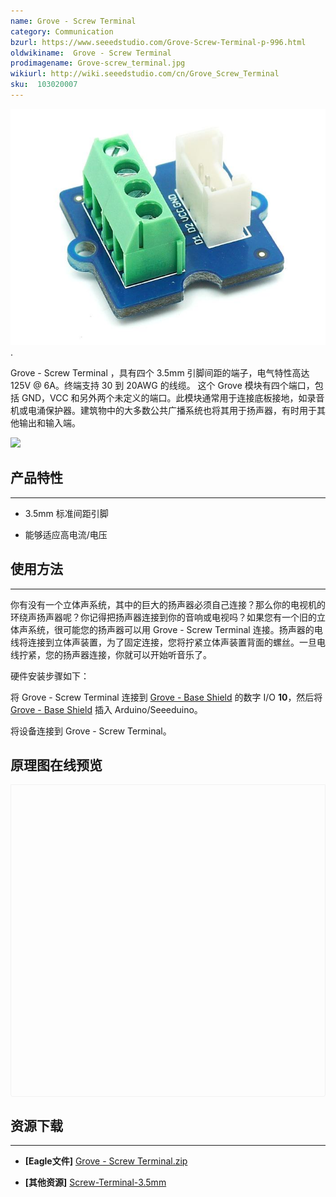 ```yaml
---
name: Grove - Screw Terminal
category: Communication
bzurl: https://www.seeedstudio.com/Grove-Screw-Terminal-p-996.html
oldwikiname:  Grove - Screw Terminal
prodimagename: Grove-screw_terminal.jpg
wikiurl: http://wiki.seeedstudio.com/cn/Grove_Screw_Terminal
sku:  103020007
---
```


![](https://github.com/SeeedDocument/Grove-Screw_Terminal/raw/master/img/Grove-screw_terminal.jpg).

Grove - Screw Terminal ，具有四个 3.5mm 引脚间距的端子，电气特性高达 125V @ 6A。终端支持 30 到 20AWG 的线缆。 这个 Grove 模块有四个端口，包括 GND，VCC 和另外两个未定义的端口。此模块通常用于连接底板接地，如录音机或电涌保护器。建筑物中的大多数公共广播系统也将其用于扬声器，有时用于其他输出和输入端。

[![](https://github.com/SeeedDocument/wiki_chinese/raw/master/docs/images/click_to_buy.PNG)](https://item.taobao.com/item.htm?spm=a1z10.3-c.w4002-11172317909.10.729e27c5M7DikF&id=521407474932)

##   产品特性
---
*   3.5mm 标准间距引脚

*   能够适应高电流/电压

##  使用方法
---
你有没有一个立体声系统，其中的巨大的扬声器必须自己连接？那么你的电视机的环绕声扬声器呢？你记得把扬声器连接到你的音响或电视吗？如果您有一个旧的立体声系统，很可能您的扬声器可以用 Grove - Screw Terminal 连接。扬声器的电线将连接到立体声装置，为了固定连接，您将拧紧立体声装置背面的螺丝。一旦电线拧紧，您的扬声器连接，你就可以开始听音乐了。

硬件安装步骤如下：

将 Grove - Screw Terminal 连接到 [Grove - Base Shield](/Stem-Base_Shield) 的数字 I/O **10**，然后将 [Grove - Base Shield](/Stem-Base_Shield) 插入 Arduino/Seeeduino。

将设备连接到 Grove - Screw Terminal。


## 原理图在线预览


<div class="altium-ecad-viewer" data-project-src="https://github.com/SeeedDocument/Grove-Screw_Terminal/raw/master/res/Grove-Screw_Terminal.zip" style="border-radius: 0px 0px 4px 4px; height: 500px; border-style: solid; border-width: 1px; border-color: rgb(241, 241, 241); overflow: hidden; max-width: 1280px; max-height: 700px; box-sizing: border-box;" />
</div>


##   资源下载
---
*   **[Eagle文件]** [Grove - Screw Terminal.zip](https://github.com/SeeedDocument/Grove-Screw_Terminal/raw/master/res/Grove-Screw_Terminal.zip)

*   **[其他资源]** [Screw-Terminal-3.5mm](https://github.com/SeeedDocument/Grove-Screw_Terminal/raw/master/res/Screw-Terminal-3.5mm.pdf)
